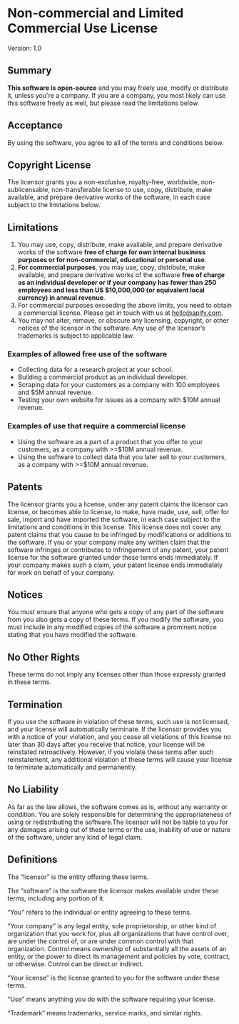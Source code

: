 # Non-commercial and Limited Commercial Use License

Version: 1.0

## Summary

**This software is open-source** and you may freely use, modify or distribute it, unless you're a company. If you are a company, you most likely can use this software freely as well, but please read the limitations below.

## Acceptance

By using the software, you agree to all of the terms and conditions below.

## Copyright License

The licensor grants you a non-exclusive, royalty-free, worldwide, non-sublicensable, non-transferable license to use, copy, distribute, make available, and prepare derivative works of the software, in each case subject to the limitations below.

## Limitations

1. You may use, copy, distribute, make available, and prepare derivative works of the software **free of charge for own internal business purposes or for non-commercial, educational or personal use**.
2. **For commercial purposes**, you may use, copy, distribute, make available, and prepare derivative works of the software **free of charge as an individual developer or if your company has fewer than 250 employees and less than US $10,000,000 (or equivalent local currency) in annual revenue**.
3. For commercial purposes exceeding the above limits, you need to obtain a commercial license. Please get in touch with us at hello@apify.com.
4. You may not alter, remove, or obscure any licensing, copyright, or other notices of the licensor in the software. Any use of the licensor’s trademarks is subject to applicable law.

### Examples of allowed free use of the software
- Collecting data for a research project at your school.
- Building a commercial product as an individual developer.
- Scraping data for your customers as a company with 100 employees and $5M annual revenue.
- Testing your own website for issues as a company with $10M annual revenue.

### Examples of use that require a commercial license
- Using the software as a part of a product that you offer to your customers, as a company with >=$10M annual revenue.
- Using the software to collect data that you later sell to your customers, as a company with >=$10M annual revenue.

## Patents

The licensor grants you a license, under any patent claims the licensor can license, or becomes able to license, to make, have made, use, sell, offer for sale, import and have imported the software, in each case subject to the limitations and conditions in this license. This license does not cover any patent claims that you cause to be infringed by modifications or additions to the software. If you or your company make any written claim that the software infringes or contributes to infringement of any patent, your patent license for the software granted under these terms ends immediately. If your company makes such a claim, your patent license ends immediately for work on behalf of your company.

## Notices

You must ensure that anyone who gets a copy of any part of the software from you also gets a copy of these terms.
If you modify the software, you must include in any modified copies of the software a prominent notice stating that you have modified the software.

## No Other Rights

These terms do not imply any licenses other than those expressly granted in these terms.

## Termination

If you use the software in violation of these terms, such use is not licensed, and your license will automatically terminate. If the licensor provides you with a notice of your violation, and you cease all violations of this license no later than 30 days after you receive that notice, your license will be reinstated retroactively. However, if you violate these terms after such reinstatement, any additional violation of these terms will cause your license to terminate automatically and permanently.

## No Liability

As far as the law allows, the software comes as is, without any warranty or condition. You are solely responsible for determining the appropriateness of using or redistributing the software.The licensor will not be liable to you for any damages arising out of these terms or the use, inability of use or nature of the software, under any kind of legal claim.

## Definitions

The “licensor” is the entity offering these terms.

The “software” is the software the licensor makes available under these terms, including any portion of it.

“You” refers to the individual or entity agreeing to these terms.

“Your company” is any legal entity, sole proprietorship, or other kind of organization that you work for, plus all organizations that have control over, are under the control of, or are under common control with that organization. Control means ownership of substantially all the assets of an entity, or the power to direct its management and policies by vote, contract, or otherwise. Control can be direct or indirect.

“Your license” is the license granted to you for the software under these terms.

“Use” means anything you do with the software requiring your license.

“Trademark” means trademarks, service marks, and similar rights.
